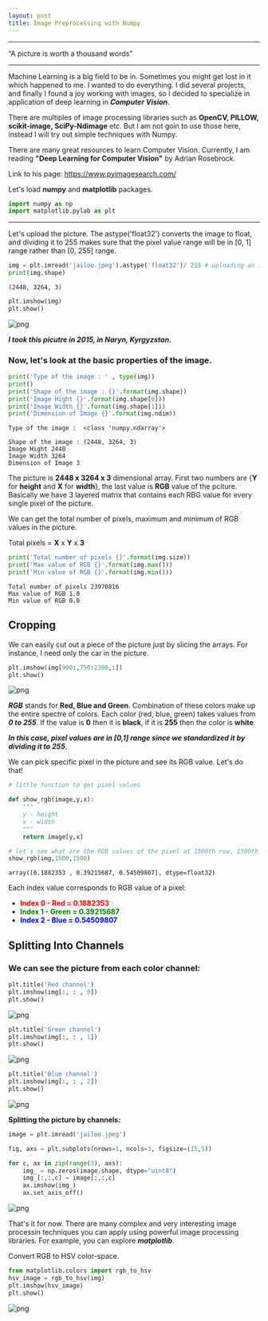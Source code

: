 ```yaml
---
layout: post
title: Image Preprocessing with Numpy
---
```

***

  “A picture is worth a thousand words”
                             
***                             

Machine Learning is a big field to be in. Sometimes you might get lost in it which happened to me. I wanted to do everything. I did several projects, and finally I found a joy working with images, so I decided to specialize in application of deep learning in ***Computer Vision***.

There are multiples of image processing libraries such as **OpenCV, PILLOW, scikit-image, SciPy-Ndimage** etc. But I am not goin to use those here, instead I will try out simple techniques with Numpy.

There are many great resources to learn Computer Vision. Currently, I am reading **"Deep Learning for Computer Vision"** by Adrian Rosebrock.

Link to his page: https://www.pyimagesearch.com/

Let's load **numpy** and **matplotlib** packages.


```python
import numpy as np
import matplotlib.pylab as plt
```

***
Let's upload the picture. The astype('float32') converts the image to float, and dividing it to 255 makes sure that the pixel value range will be in [0, 1] range rather than [0, 255] range.


```python
img = plt.imread('jailoo.jpeg').astype('float32')/ 255 # uploading an image
print(img.shape)
```

    (2448, 3264, 3)



```python
plt.imshow(img)
plt.show()
```


![png](image_preprocessing_files/image_preprocessing_8_0.png)


***I took this picutre in 2015, in Naryn, Kyrgyzstan.*** 

### Now, let's look at the basic properties of the image.


```python
print('Type of the image : ' , type(img))
print()
print('Shape of the image : {}'.format(img.shape))
print('Image Hight {}'.format(img.shape[0]))
print('Image Width {}'.format(img.shape[1]))
print('Dimension of Image {}'.format(img.ndim))
```

    Type of the image :  <class 'numpy.ndarray'>
    
    Shape of the image : (2448, 3264, 3)
    Image Hight 2448
    Image Width 3264
    Dimension of Image 3


The picture is **2448 x 3264 x 3** dimensional array. First two numbers are {**Y** for **height** and **X** for **width**}, the last value is **RGB** value of the pciture. Basically we have 3 layered matrix that contains each RBG value for every single pixel of the picture.

We can get the total number of pixels, maximum and minimum of RGB values in the picture.

Total pixels = **X** x **Y** x **3**


```python
print('Total number of pixels {}'.format(img.size))
print('Max value of RGB {}'.format(img.max()))
print('Min value of RGB {}'.format(img.min()))
```

    Total number of pixels 23970816
    Max value of RGB 1.0
    Min value of RGB 0.0


## **Cropping**

We can easily cut out a piece of the picture just by slicing the arrays. For instance, I need only the car in the picture. 


```python
plt.imshow(img[900:,750:2300,:])
plt.show()
```


![png](image_preprocessing_files/image_preprocessing_16_0.png)


***RGB*** stands for **Red, Blue and Green**. Combination of these colors make up the entire spectre of colors. Each color (red, blue, green) takes values from ***0 to 255***. If the value is **0** then it is **black**, if it is **255** then the color is **white**. 

***In this case, pixel values are in [0,1] range since we standardized it by dividing it to 255.***

We can pick specific pixel in the picture and see its RGB value. Let's do that!


```python
# little function to get pixel values

def show_rgb(image,y,x):
    """
    y - height
    x - width
    """
    return image[y,x]

# let's see what are the RGB values of the pixel at 1500th row, 1500th column
show_rgb(img,1500,1500)
```




    array([0.1882353 , 0.39215687, 0.54509807], dtype=float32)



Each index value corresponds to RGB value of a pixel:

* <font color='red'> **Index 0 - Red = 0.1882353** </font>
* <font color='green'> **Index 1 - Green = 0.39215687** </font>
* <font color='blue'> **Index 2 - Blue = 0.54509807** </font>

## **Splitting Into Channels**

### We can see the picture from each color channel:


```python
plt.title('Red channel')
plt.imshow(img[:, : , 0])
plt.show()
```


![png](image_preprocessing_files/image_preprocessing_22_0.png)



```python
plt.title('Green channel')
plt.imshow(img[:, : , 1])
plt.show()
```


![png](image_preprocessing_files/image_preprocessing_23_0.png)



```python
plt.title('Blue channel')
plt.imshow(img[:, : , 2])
plt.show()
```


![png](image_preprocessing_files/image_preprocessing_24_0.png)


**Splitting the picture by channels:**


```python
image = plt.imread('jailoo.jpeg')

fig, axs = plt.subplots(nrows=1, ncols=3, figsize=(15,5))

for c, ax in zip(range(3), axs):
    img_ = np.zeros(image.shape, dtype="uint8")
    img_[:,:,c] = image[:,:,c]
    ax.imshow(img_)
    ax.set_axis_off()
```


![png](image_preprocessing_files/image_preprocessing_26_0.png)


That's it for now. There are many complex and very interesting image processin techniques you can apply using powerful image processing libraries. For example, you can explore ***matplotlib***.

Convert RGB to HSV color-space.


```python
from matplotlib.colors import rgb_to_hsv
hsv_image = rgb_to_hsv(img)
plt.imshow(hsv_image)
plt.show()
```


![png](image_preprocessing_files/image_preprocessing_29_0.png)





```python

```
